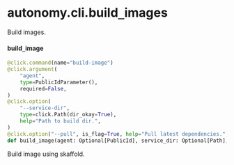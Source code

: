 <a id="autonomy.cli.build_images"></a>

# autonomy.cli.build`_`images

Build images.

<a id="autonomy.cli.build_images.build_image"></a>

#### build`_`image

```python
@click.command(name="build-image")
@click.argument(
    "agent",
    type=PublicIdParameter(),
    required=False,
)
@click.option(
    "--service-dir",
    type=click.Path(dir_okay=True),
    help="Path to build dir.",
)
@click.option("--pull", is_flag=True, help="Pull latest dependencies.", default=False)
def build_image(agent: Optional[PublicId], service_dir: Optional[Path], pull: bool = False) -> None
```

Build image using skaffold.

